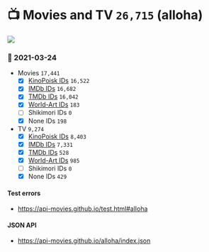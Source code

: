 # :tv: Movies and TV `26,715` (alloha)

<a href="https://API-Movies.github.io"><img src="https://API-Movies.github.io/banner.png?cache"></a>

### :date: 2021-03-24
- Movies `17,441`
  - [x] <a href="https://API-Movies.github.io/alloha/movie_kinopoisk_ids.json">KinoPoisk IDs</a> `16,522`
  - [x] <a href="https://API-Movies.github.io/alloha/movie_imdb_ids.json">IMDb IDs</a> `16,682`
  - [x] <a href="https://API-Movies.github.io/alloha/movie_tmdb_ids.json">TMDb IDs</a> `16,042`
  - [x] <a href="https://API-Movies.github.io/alloha/movie_world_art_ids.json">World-Art IDs</a> `183`
  - [ ] Shikimori IDs `0`
  - [x] None IDs `198`
- TV `9,274`
  - [x] <a href="https://API-Movies.github.io/alloha/tv_kinopoisk_ids.json">KinoPoisk IDs</a> `8,403`
  - [x] <a href="https://API-Movies.github.io/alloha/tv_imdb_ids.json">IMDb IDs</a> `7,331`
  - [x] <a href="https://API-Movies.github.io/alloha/tv_tmdb_ids.json">TMDb IDs</a> `528`
  - [x] <a href="https://API-Movies.github.io/alloha/tv_world_art_ids.json">World-Art IDs</a> `985`
  - [ ] Shikimori IDs `0`
  - [x] None IDs `429`
#### Test errors
- <a href='https://api-movies.github.io/test.html#alloha'>https://api-movies.github.io/test.html#alloha</a>
#### JSON API
- <a href='https://api-movies.github.io/alloha/index.json'>https://api-movies.github.io/alloha/index.json</a>
